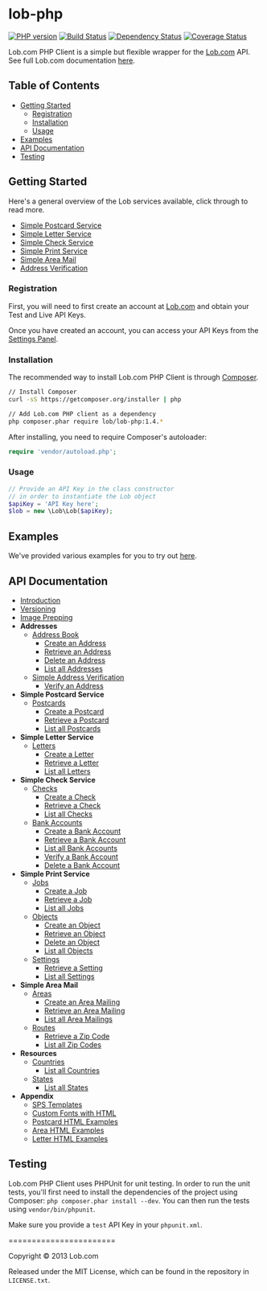 # lob-php

[![PHP version](https://badge.fury.io/ph/lob%2Flob-php.svg)](http://badge.fury.io/ph/lob%2Flob-php) [![Build Status](https://travis-ci.org/lob/lob-php.svg?branch=master)](https://travis-ci.org/lob/lob-php) [![Dependency Status](https://gemnasium.com/lob/lob-php.svg)](https://gemnasium.com/lob/lob-php) [![Coverage Status](https://img.shields.io/coveralls/lob/lob-php.svg)](https://coveralls.io/r/lob/lob-php?branch=master)

Lob.com PHP Client is a simple but flexible wrapper for the [Lob.com](https://www.lob.com) API. See full Lob.com documentation [here](https://lob.com/docs/php).

## Table of Contents

- [Getting Started](#getting-started)
  - [Registration](#registration)
  - [Installation](#installation)
  - [Usage](#usage)
- [Examples](#examples)
- [API Documentation](#api-documentation)
- [Testing](#testing)

## Getting Started

Here's a general overview of the Lob services available, click through to read more.

- [Simple Postcard Service](https://lob.com/services/postcards)
- [Simple Letter Service](https://lob.com/services/letters)
- [Simple Check Service](https://lob.com/services/checks)
- [Simple Print Service](https://lob.com/services/sps)
- [Simple Area Mail](https://lob.com/services/sam)
- [Address Verification](https://lob.com/verification/address)

### Registration

First, you will need to first create an account at [Lob.com](https://dashboard.lob.com/#/register) and obtain your Test and Live API Keys.

Once you have created an account, you can access your API Keys from the [Settings Panel](https://dashboard.lob.com/#/settings).

### Installation

The recommended way to install Lob.com PHP Client is through [Composer](http://getcomposer.org).

```bash
// Install Composer
curl -sS https://getcomposer.org/installer | php

// Add Lob.com PHP client as a dependency
php composer.phar require lob/lob-php:1.4.*
```

After installing, you need to require Composer's autoloader:

```php
require 'vendor/autoload.php';
```

### Usage

```php
// Provide an API Key in the class constructor
// in order to instantiate the Lob object
$apiKey = 'API Key here';
$lob = new \Lob\Lob($apiKey);
```

## Examples

We've provided various examples for you to try out [here](https://github.com/lob/lob-php/tree/master/examples).

## API Documentation

- [Introduction](https://lob.com/docs/php#introduction)
- [Versioning](https://lob.com/docs/php#version)
- [Image Prepping](https://lob.com/docs/php#prepping)
- **Addresses**
  - [Address Book](https://lob.com/docs/php#addresses)
    - [Create an Address](https://lob.com/docs/php#addresses_create)
    - [Retrieve an Address](https://lob.com/docs/php#addresses_retrieve)
    - [Delete an Address](https://lob.com/docs/php#addresses_delete)
    - [List all Addresses](https://lob.com/docs/php#addresses_list)
  - [Simple Address Verification](https://lob.com/docs/php#verify)
    - [Verify an Address](https://lob.com/docs/php#verify_create)
- **Simple Postcard Service**
  - [Postcards](https://lob.com/docs/php#postcards)
    - [Create a Postcard](https://lob.com/docs/php#postcards_create)
    - [Retrieve a Postcard](https://lob.com/docs/php#postcards_retrieve)
    - [List all Postcards](https://lob.com/docs/php#postcards_list)
- **Simple Letter Service**
  - [Letters](https://lob.com/docs/php#letters)
    - [Create a Letter](https://lob.com/docs/php#letters_create)
    - [Retrieve a Letter](https://lob.com/docs/php#letters_retrieve)
    - [List all Letters](https://lob.com/docs/php#letters_list)
- **Simple Check Service**
  - [Checks](https://lob.com/docs/php#checks)
    - [Create a Check](https://lob.com/docs/php#checks_create)
    - [Retrieve a Check](https://lob.com/docs/php#checks_retrieve)
    - [List all Checks](https://lob.com/docs/php#checks_list)
  - [Bank Accounts](https://lob.com/docs/php#bank-accounts)
    - [Create a Bank Account](https://lob.com/docs/php#bankaccounts_create)
    - [Retrieve a Bank Account](https://lob.com/docs/php#bankaccounts_retrieve)
    - [List all Bank Accounts](https://lob.com/docs/php#bankaccounts_list)
    - [Verify a Bank Account](https://lob.com/docs/php#bankaccounts_verify)
    - [Delete a Bank Account](https://lob.com/docs/php#bankaccounts_delete)
- **Simple Print Service**
  - [Jobs](https://lob.com/docs/php#jobs)
    - [Create a Job](https://lob.com/docs/php#jobs_create)
    - [Retrieve a Job](https://lob.com/docs/php#jobs_retrieve)
    - [List all Jobs](https://lob.com/docs/php#jobs_list)
  - [Objects](https://lob.com/docs/php#objects)
    - [Create an Object](https://lob.com/docs/php#objects_create)
    - [Retrieve an Object](https://lob.com/docs/php#objects_retrieve)
    - [Delete an Object](https://lob.com/docs/php#objects_delete)
    - [List all Objects](https://lob.com/docs/php#objects_list)
  - [Settings](https://lob.com/docs/php#settings)
    - [Retrieve a Setting](https://lob.com/docs/php#settings_retrieve)
    - [List all Settings](https://lob.com/docs/php#settings_list)
- **Simple Area Mail**
  - [Areas](https://lob.com/docs/php#areas)
    - [Create an Area Mailing](https://lob.com/docs/php#areas_create)
    - [Retrieve an Area Mailing](https://lob.com/docs/php#areas_retrieve)
    - [List all Area Mailings](https://lob.com/docs/php#areas_list)
  - [Routes](https://lob.com/docs/php#routes)
    - [Retrieve a Zip Code](https://lob.com/docs/php#routes_retrieve)
    - [List all Zip Codes](https://lob.com/docs/php#routes_list)
- **Resources**
  - [Countries](https://lob.com/docs/php#countries)
    - [List all Countries](https://lob.com/docs/php#countries_list)
  - [States](https://lob.com/docs/php#states)
    - [List all States](https://lob.com/docs/php#states_list)
- **Appendix**
  - [SPS Templates](https://lob.com/docs/php#sps-templates)
  - [Custom Fonts with HTML](https://lob.com/docs/php#html-fonts)
  - [Postcard HTML Examples](https://lob.com/docs/php#postcard-examples)
  - [Area HTML Examples](https://lob.com/docs/php#area-examples)
  - [Letter HTML Examples](https://lob.com/docs/php#letter-examples)

## Testing

Lob.com PHP Client uses PHPUnit for unit testing. In order to run the unit tests, you'll first need
to install the dependencies of the project using Composer: `php composer.phar install --dev`.
You can then run the tests using `vendor/bin/phpunit`.

Make sure you provide a `test` API Key in your `phpunit.xml`.

=======================

Copyright &copy; 2013 Lob.com

Released under the MIT License, which can be found in the repository in `LICENSE.txt`.
